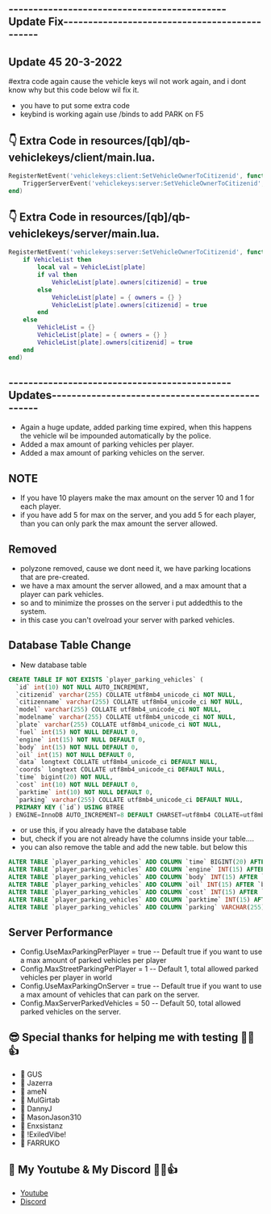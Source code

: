 ## --------------------------------------------Update Fix----------------------------------------------
## Update 45 20-3-2022
#extra code again cause the vehicle keys wil not work again, and i dont know why but this code below wil fix it.
- you have to put some extra code
- keybind is working again use /binds to add PARK on F5
## 👇 Extra Code in resources/[qb]/qb-vehiclekeys/client/main.lua.
````lua
RegisterNetEvent('vehiclekeys:client:SetVehicleOwnerToCitizenid', function(plate, citizenid)
    TriggerServerEvent('vehiclekeys:server:SetVehicleOwnerToCitizenid', plate, citizenid)
end)
````

## 👇 Extra Code in resources/[qb]/qb-vehiclekeys/server/main.lua.
````lua
RegisterNetEvent('vehiclekeys:server:SetVehicleOwnerToCitizenid', function(plate, citizenid)
    if VehicleList then
        local val = VehicleList[plate]
        if val then
            VehicleList[plate].owners[citizenid] = true
        else
            VehicleList[plate] = { owners = {} }
            VehicleList[plate].owners[citizenid] = true
        end
    else
        VehicleList = {}
        VehicleList[plate] = { owners = {} }
        VehicleList[plate].owners[citizenid] = true
    end
end)
````



## ---------------------------------------------Updates------------------------------------------------
- Again a huge update, added parking time expired, when this happens the vehicle wil be impounded automatically by the police.
- Added a max amount of parking vehicles per player.
- Added a max amount of parking vehicles on the server.

## NOTE
- If you have 10 players make the max amount on the server 10 and 1 for each player.
- if you have add 5 for max on the server, and you add 5 for each player, than you can only park the max amount the server allowed.


## Removed
- polyzone removed, cause we dont need it, we have parking locations that are pre-created.
- we have a max amount the server allowed, and a max amount that a player can park vehicles.
- so and to minimize the prosses on the server i put addedthis to the system.
- in this case you can't ovelroad your server with parked vehicles.


## Database Table Change
- New database table
```sql
CREATE TABLE IF NOT EXISTS `player_parking_vehicles` (
  `id` int(10) NOT NULL AUTO_INCREMENT,
  `citizenid` varchar(255) COLLATE utf8mb4_unicode_ci NOT NULL,
  `citizenname` varchar(255) COLLATE utf8mb4_unicode_ci NOT NULL,
  `model` varchar(255) COLLATE utf8mb4_unicode_ci NOT NULL,
  `modelname` varchar(255) COLLATE utf8mb4_unicode_ci NOT NULL,
  `plate` varchar(255) COLLATE utf8mb4_unicode_ci NOT NULL,
  `fuel` int(15) NOT NULL DEFAULT 0,
  `engine` int(15) NOT NULL DEFAULT 0,
  `body` int(15) NOT NULL DEFAULT 0,
  `oil` int(15) NOT NULL DEFAULT 0,
  `data` longtext COLLATE utf8mb4_unicode_ci DEFAULT NULL,
  `coords` longtext COLLATE utf8mb4_unicode_ci DEFAULT NULL,
  `time` bigint(20) NOT NULL,
  `cost` int(10) NOT NULL DEFAULT 0,
  `parktime` int(10) NOT NULL DEFAULT 0,
  `parking` varchar(255) COLLATE utf8mb4_unicode_ci DEFAULT NULL,
  PRIMARY KEY (`id`) USING BTREE
) ENGINE=InnoDB AUTO_INCREMENT=8 DEFAULT CHARSET=utf8mb4 COLLATE=utf8mb4_unicode_ci ROW_FORMAT=DYNAMIC;
```

- or use this, if you already have the database table
- but, check if you are not already have the columns inside your table....
- you can also remove the table and add the new table. but below this 
```sql
ALTER TABLE `player_parking_vehicles` ADD COLUMN `time` BIGINT(20) AFTER `coords`;
ALTER TABLE `player_parking_vehicles` ADD COLUMN `engine` INT(15) AFTER `fuel`;
ALTER TABLE `player_parking_vehicles` ADD COLUMN `body` INT(15) AFTER `engine`;
ALTER TABLE `player_parking_vehicles` ADD COLUMN `oil` INT(15) AFTER `body`;
ALTER TABLE `player_parking_vehicles` ADD COLUMN `cost` INT(15) AFTER `time`;
ALTER TABLE `player_parking_vehicles` ADD COLUMN `parktime` INT(15) AFTER `cost`;
ALTER TABLE `player_parking_vehicles` ADD COLUMN `parking` VARCHAR(255) AFTER `parktime`;

```


## Server Performance
- Config.UseMaxParkingPerPlayer    = true         -- Default true if you want to use a max amount of parked vehicles per player
- Config.MaxStreetParkingPerPlayer = 1            -- Default 1, total allowed parked vehicles per player in world
- Config.UseMaxParkingOnServer     = true         -- Default true if you want to use a max amount of vehicles that can park on the server.
- Config.MaxServerParkedVehicles   = 50           -- Default 50, total allowed parked vehicles on the server.



## 😎 Special thanks for helping me with testing 👊😉👍
- 💪 GUS
- 💪 Jazerra
- 💪 ameN
- 💪 MulGirtab
- 💪 DannyJ
- 💪 MasonJason310
- 💪 Enxsistanz
- 💪 !ExiledVibe!
- 💪 FARRUKO

## 🙈 My Youtube & My Discord 👊😉👍
- [Youtube](https://www.youtube.com/channel/UC6431XeIqHjswry5OYtim0A)
- [Discord](https://discord.gg/cEMSeE9dgS)
